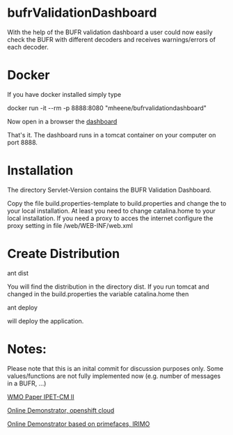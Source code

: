 # bufrValidationDashboard
With the help of the BUFR validation dashboard a user could now easily check the BUFR with different decoders and receives warnings/errors of each decoder.

Docker
======
If you have docker installed simply type

docker run -it --rm -p 8888:8080 "mheene/bufrvalidationdashboard"

Now open in a browser the [dashboard](http://localhost:8888/dashboard)

That's it. The dashboard runs in a tomcat container on your computer on port 8888.

Installation
============
The directory Servlet-Version contains the BUFR Validation Dashboard.

Copy the file build.properties-template to build.properties and change the to your local installation.
At least you need to change catalina.home to your local installation. If you need a proxy to acces the internet configure the proxy setting in file /web/WEB-INF/web.xml


Create Distribution
===================
ant dist

You will find the distribution in the directory dist. If you run tomcat and changed in the build.properties the variable catalina.home then

ant deploy

will deploy the application.


Notes:
======
Please note that this is an inital commit for discussion purposes only. Some values/functions are not fully implemented now (e.g. number of messages in a BUFR, ...)

[WMO Paper IPET-CM II](https://www.wmo.int/pages/prog/www/ISS/Meetings/IPET-CM_Offenbach2018/Documents/IPET-CM-II_Doc7-3-1_BUFR-Validation-Dashboard.docx)

[Online Demonstrator, openshift cloud](http://bufr-wildfly01.193b.starter-ca-central-1.openshiftapps.com/dashboard)

[Online Demonstrator based on primefaces, IRIMO](http://forecast.irimo.ir/BufrValidation/)
